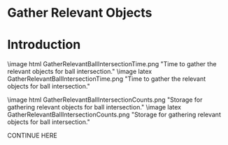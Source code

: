 # Gather Relevant Objects

# Introduction


\image html GatherRelevantBallIntersectionTime.png "Time to gather the relevant objects for ball intersection."
\image latex GatherRelevantBallIntersectionTime.png "Time to gather the relevant objects for ball intersection."

\image html GatherRelevantBallIntersectionCounts.png "Storage for gathering relevant objects for ball intersection."
\image latex GatherRelevantBallIntersectionCounts.png "Storage for gathering relevant objects for ball intersection."

CONTINUE HERE